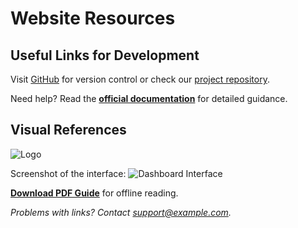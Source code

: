 # Website Resources

## Useful Links for Development

Visit [GitHub](https://github.com/) for version control or check our [project repository](https://github.com/example/project).

Need help? Read the [**official documentation**](https://docs.example.com) for detailed guidance.

## Visual References

![Logo](https://example.com/logo.png "Our Project Logo")

Screenshot of the interface:
![Dashboard Interface](https://example.com/dashboard.jpg "The main dashboard with annotations")

[**Download PDF Guide**](https://example.com/guide.pdf) for offline reading.

*Problems with links? Contact [support@example.com](mailto:support@example.com).*

